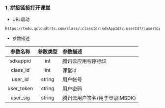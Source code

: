 ### 1. 拼接链接打开课堂

- URL启动

```
https://tedu.qcloudtrtc.com/class/:classId/:sdkAppId?/:userId?/:userSig?/:token?
```

- 参数描述

参数名称|参数类型|参数描述
:--:|:--:|:--
sdkappid|int|腾讯云应用程序标识
class_id|int|课堂id
user_id|string|用户帐号
user_token|string|用户密码
user_sig|string|腾讯云用户签名(用于登录IMSDK)